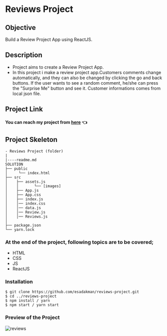 # Reviews Project

## Objective

Build a Review Project App using ReactJS.

## Description

- Project aims to create a Review Project App.
- In this project i make a review project app.Customers comments change automatically, and they can also be changed by clicking the go and back  buttons.
If the user wants to see a random comment, he/she can press the "Surprise Me" button and see it. Customer informations comes from local json file. 

## Project Link

#### You can reach my project from [here](https://reviews-project.vercel.app/) 👈

## Project Skeleton

```
- Reviews Project (folder)
|
|----readme.md
SOLUTION
├── public
│     └── index.html
├── src
│    ├── assets.js
│    │       └── [images]
│    ├── App.js
│    ├── App.css
│    ├── index.js
│    │── index.css
│    │── data.js
│    │── Review.js
│    │── Reviews.js        
│
├── package.json
└── yarn.lock
```

### At the end of the project, following topics are to be covered;

- HTML
- CSS
- JS
- ReactJS 

### Installation

```
$ git clone https://github.com/esadakman/reviews-project.git
$ cd ../reviews-project
$ npm install / yarn
$ npm start / yarn start
```

### Preview of the Project

![reviews](https://user-images.githubusercontent.com/98649983/179311326-a346be57-5d06-4bf1-94e8-0b706765bbd2.gif)

